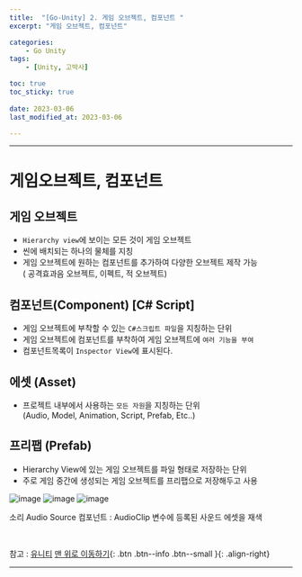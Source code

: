 ```yaml
---
title:  "[Go-Unity] 2. 게임 오브젝트, 컴포넌트 "
excerpt: "게임 오브젝트, 컴포넌트"

categories:
    - Go Unity
tags:
    - [Unity, 고박사]

toc: true
toc_sticky: true
 
date: 2023-03-06
last_modified_at: 2023-03-06

---
```

- - -

# 게임오브젝트, 컴포넌트

##  게임 오브젝트
* `Hierarchy view`에 보이는 모든 것이 게임 오브젝트
* 씬에 배치되는 하나의 물체를 지칭
* 게임 오브젝트에 원하는 컴포넌트를 추가하여 다양한 오브젝트 제작 가능  
( 공격효과음 오브젝트, 이펙트, 적 오브젝트)

##  컴포넌트(Component) [C# Script]
* 게임 오브젝트에 부착할 수 있는 `C#스크립트 파일`을 지칭하는 단위
* 게임 오브젝트에 컴포넌트를 부착하여 게임 오브젝트에 `여러 기능을 부여`
* 컴포넌트목록이 `Inspector View`에 표시된다.

##  에셋 (Asset)
* 프로젝트 내부에서 사용하는 `모든 자원`을 지칭하는 단위  
(Audio, Model, Animation, Script, Prefab, Etc..)

##  프리팹 (Prefab)
* Hierarchy View에 있는 게임 오브젝트를 파일 형태로 저장하는 단위
* 주로 게임 중간에 생성되는 게임 오브젝트를 프리팹으로 저장해두고 사용

![image](https://user-images.githubusercontent.com/96651722/223147142-756fe10c-a5ac-46df-9cd5-96c38df185b8.png)
![image](https://user-images.githubusercontent.com/96651722/223147284-2d294127-ba59-48dd-981d-3e93659b65b6.png)
![image](https://user-images.githubusercontent.com/96651722/223147410-04aaa0ba-e4ef-4678-8e40-2c590011109f.png)



소리
Audio Source 컴포넌트 : AudioClip 변수에 등록된 사운드 에셋을 재색




<br>

참고 : [유니티](https://docs.unity3d.com/kr/)
[맨 위로 이동하기](#){: .btn .btn--info .btn--small }{: .align-right}
<br>
- - -
